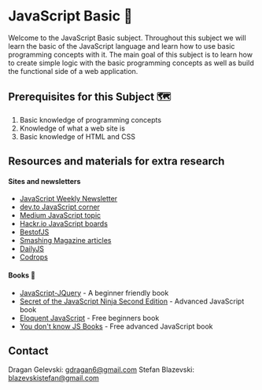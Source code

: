 # JavaScript Basic 🎈
Welcome to the JavaScript Basic subject. Throughout this subject we will learn the basic of the JavaScript language and learn how to use basic programming concepts with it. The main goal of this subject is to learn how to create simple logic with the basic programming concepts as well as build the functional side of a web application. 

## Prerequisites for this Subject  🗺
1.  Basic knowledge of programming concepts
2. Knowledge of what a web site is
3. Basic knowledge of HTML and CSS
## Resources and materials for extra research
#### Sites and newsletters
* [JavaScript Weekly Newsletter](https://javascriptweekly.com/)
* [dev.to JavaScript corner](https://dev.to/t/javascript)
* [Medium JavaScript topic](https://medium.com/topic/javascript)
* [Hackr.io JavaScript boards](https://hackr.io/tutorials/learn-javascript)
* [BestofJS](https://bestofjs.org/)
* [Smashing Magazine articles](https://www.smashingmagazine.com/articles/)
* [DailyJS](https://medium.com/dailyjs)
* [Codrops](https://tympanus.net/codrops/)

#### Books 📘
* [JavaScript-JQuery](https://www.bookdepository.com/JavaScript-JQuery-Jon-Duckett/9781118531648) - A beginner friendly book
* [Secret of the JavaScript Ninja Second Edition](https://www.bookdepository.com/Secrets-of-the-JavaScript-Ninja--Second-Edition/9781617292859) - Advanced JavaScript book
* [Eloquent JavaScript](https://eloquentjavascript.net/) - Free beginners book
* [You don't know JS Books](https://github.com/getify/You-Dont-Know-JS) - Free advanced JavaScript book

## Contact 
Dragan Gelevski: gdragan6@gmail.com
Stefan Blazevski: blazevskistefan@gmail.com
